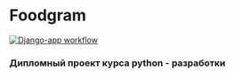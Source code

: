 # Foodgram
[![Django-app workflow](https://github.com/Pash1et/foodgram-project-react/actions/workflows/foodgram_workflow.yml/badge.svg)](https://github.com/Pash1et/foodgram-project-react/actions/workflows/foodgram_workflow.yml)
### Дипломный проект курса python - разработки

